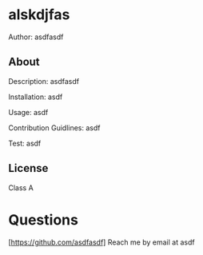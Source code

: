 # alskdjfas
Author: asdfasdf



## About

Description: asdfasdf

Installation: asdf

Usage: asdf

Contribution Guidlines: asdf

Test: asdf


## License
Class A




# Questions
[https://github.com/asdfasdf]
Reach me by email at asdf